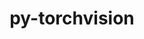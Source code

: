 ---
title: "py-torchvision"
layout: cache
categories: [package, v0.22.1]
meta: {"versions": ["0.17.1", "0.18.0"], "compilers": ["apple-clang@=15.0.0", "gcc@=11.4.0"], "oss": ["ubuntu22.04", "ventura"], "platforms": ["darwin", "linux"], "targets": ["aarch64", "x86_64_v3"], "stacks": ["ml-darwin-aarch64-mps", "ml-linux-x86_64-cpu", "ml-linux-x86_64-cuda", "root"], "num_specs": 9, "num_specs_by_stack": {"ml-darwin-aarch64-mps": 3, "root": 9, "ml-linux-x86_64-cpu": 3, "ml-linux-x86_64-cuda": 3}}
spec_details: [{"hash": "2edot2n3qacwnpc6zmskamgbng4665zf", "compiler": "apple-clang@=15.0.0", "versions": ["0.18.0"], "os": "ventura", "platform": "darwin", "target": "aarch64", "variants": ["build_system=python_pip", "~ffmpeg", "+jpeg", "~nvjpeg", "+png", "~video_codec"], "stacks": ["ml-darwin-aarch64-mps", "root"], "size": "-", "tarball": "https://binaries.spack.io/v0.22.1/build_cache/darwin-ventura-aarch64/apple-clang-15.0.0/py-torchvision-0.18.0/darwin-ventura-aarch64-apple-clang-15.0.0-py-torchvision-0.18.0-2edot2n3qacwnpc6zmskamgbng4665zf.spack"}, {"hash": "utf2q7ptvaskv2easpgfivfsgglaxx4r", "compiler": "apple-clang@=15.0.0", "versions": ["0.17.1"], "os": "ventura", "platform": "darwin", "target": "aarch64", "variants": ["build_system=python_pip", "~ffmpeg", "+jpeg", "~nvjpeg", "+png", "~video_codec"], "stacks": ["ml-darwin-aarch64-mps", "root"], "size": "-", "tarball": "https://binaries.spack.io/v0.22.1/build_cache/darwin-ventura-aarch64/apple-clang-15.0.0/py-torchvision-0.17.1/darwin-ventura-aarch64-apple-clang-15.0.0-py-torchvision-0.17.1-utf2q7ptvaskv2easpgfivfsgglaxx4r.spack"}, {"hash": "tv6ghoaxotzd34omid3rahyynzlkijut", "compiler": "apple-clang@=15.0.0", "versions": ["0.18.0"], "os": "ventura", "platform": "darwin", "target": "aarch64", "variants": ["build_system=python_pip", "~ffmpeg", "+jpeg", "~nvjpeg", "+png", "~video_codec"], "stacks": ["ml-darwin-aarch64-mps", "root"], "size": "-", "tarball": "https://binaries.spack.io/v0.22.1/build_cache/darwin-ventura-aarch64/apple-clang-15.0.0/py-torchvision-0.18.0/darwin-ventura-aarch64-apple-clang-15.0.0-py-torchvision-0.18.0-tv6ghoaxotzd34omid3rahyynzlkijut.spack"}, {"hash": "3bvjnaq64wlhpxey7nfhww6zwqq73sm3", "compiler": "gcc@=11.4.0", "versions": ["0.17.1"], "os": "ubuntu22.04", "platform": "linux", "target": "x86_64_v3", "variants": ["build_system=python_pip", "~ffmpeg", "+jpeg", "~nvjpeg", "+png", "~video_codec"], "stacks": ["ml-linux-x86_64-cpu", "root"], "size": "-", "tarball": "https://binaries.spack.io/v0.22.1/build_cache/linux-ubuntu22.04-x86_64_v3/gcc-11.4.0/py-torchvision-0.17.1/linux-ubuntu22.04-x86_64_v3-gcc-11.4.0-py-torchvision-0.17.1-3bvjnaq64wlhpxey7nfhww6zwqq73sm3.spack"}, {"hash": "s2f72kmblld5twptbuk2ndrhnjxcx4qs", "compiler": "gcc@=11.4.0", "versions": ["0.17.1"], "os": "ubuntu22.04", "platform": "linux", "target": "x86_64_v3", "variants": ["build_system=python_pip", "~ffmpeg", "+jpeg", "~nvjpeg", "+png", "~video_codec"], "stacks": ["ml-linux-x86_64-cuda", "root"], "size": "-", "tarball": "https://binaries.spack.io/v0.22.1/build_cache/linux-ubuntu22.04-x86_64_v3/gcc-11.4.0/py-torchvision-0.17.1/linux-ubuntu22.04-x86_64_v3-gcc-11.4.0-py-torchvision-0.17.1-s2f72kmblld5twptbuk2ndrhnjxcx4qs.spack"}, {"hash": "hql6b75uh6lyxovav3iyx4bycgeojg72", "compiler": "gcc@=11.4.0", "versions": ["0.18.0"], "os": "ubuntu22.04", "platform": "linux", "target": "x86_64_v3", "variants": ["build_system=python_pip", "~ffmpeg", "+jpeg", "~nvjpeg", "+png", "~video_codec"], "stacks": ["ml-linux-x86_64-cpu", "root"], "size": "-", "tarball": "https://binaries.spack.io/v0.22.1/build_cache/linux-ubuntu22.04-x86_64_v3/gcc-11.4.0/py-torchvision-0.18.0/linux-ubuntu22.04-x86_64_v3-gcc-11.4.0-py-torchvision-0.18.0-hql6b75uh6lyxovav3iyx4bycgeojg72.spack"}, {"hash": "wvbyelcgllqvdjt2bai36447g4lwchun", "compiler": "gcc@=11.4.0", "versions": ["0.18.0"], "os": "ubuntu22.04", "platform": "linux", "target": "x86_64_v3", "variants": ["build_system=python_pip", "~ffmpeg", "+jpeg", "~nvjpeg", "+png", "~video_codec"], "stacks": ["ml-linux-x86_64-cuda", "root"], "size": "-", "tarball": "https://binaries.spack.io/v0.22.1/build_cache/linux-ubuntu22.04-x86_64_v3/gcc-11.4.0/py-torchvision-0.18.0/linux-ubuntu22.04-x86_64_v3-gcc-11.4.0-py-torchvision-0.18.0-wvbyelcgllqvdjt2bai36447g4lwchun.spack"}, {"hash": "layqx2b4huiuverulywgz5cvxjsd7zj7", "compiler": "gcc@=11.4.0", "versions": ["0.18.0"], "os": "ubuntu22.04", "platform": "linux", "target": "x86_64_v3", "variants": ["build_system=python_pip", "~ffmpeg", "+jpeg", "~nvjpeg", "+png", "~video_codec"], "stacks": ["ml-linux-x86_64-cuda", "root"], "size": "-", "tarball": "https://binaries.spack.io/v0.22.1/build_cache/linux-ubuntu22.04-x86_64_v3/gcc-11.4.0/py-torchvision-0.18.0/linux-ubuntu22.04-x86_64_v3-gcc-11.4.0-py-torchvision-0.18.0-layqx2b4huiuverulywgz5cvxjsd7zj7.spack"}, {"hash": "kd5ryxslglmorzqf62immdwpnebxczbw", "compiler": "gcc@=11.4.0", "versions": ["0.18.0"], "os": "ubuntu22.04", "platform": "linux", "target": "x86_64_v3", "variants": ["build_system=python_pip", "~ffmpeg", "+jpeg", "~nvjpeg", "+png", "~video_codec"], "stacks": ["ml-linux-x86_64-cpu", "root"], "size": "-", "tarball": "https://binaries.spack.io/v0.22.1/build_cache/linux-ubuntu22.04-x86_64_v3/gcc-11.4.0/py-torchvision-0.18.0/linux-ubuntu22.04-x86_64_v3-gcc-11.4.0-py-torchvision-0.18.0-kd5ryxslglmorzqf62immdwpnebxczbw.spack"}]
---